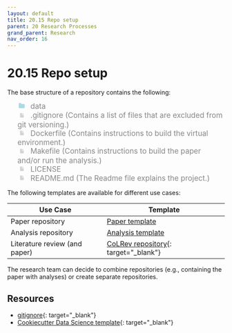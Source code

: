 ```yaml
---
layout: default
title: 20.15 Repo setup
parent: 20 Research Processes
grand_parent: Research
nav_order: 16
---
```


# 20.15 Repo setup

The base structure of a repository contains the following:

<style>
/*
        https://codepen.io/asraven/pen/qbrQMX
*/
.directory-list ul {
    margin-left: 10px;
    padding-left: 20px;
    border-left: 1px dashed #ddd;
}
.directory-list li {
    list-style: none;
    color: #888;
    font-size: 17px;
    font-style: normal;
    font-weight: normal;
}
.directory-list a {
    border-bottom: 1px solid transparent;
    color: rgba(var(--pst-color-link),1);
    text-decoration: none;
    transition: all 0.2s ease;
}
.directory-list a:hover {
    font-weight: bold;
}
.directory-list .folder > a {
    color: rgba(var(--pst-color-link),1);
}
.directory-list li:before {
    margin-right: 10px;
    content: "";
    height: 20px;
    vertical-align: middle;
    width: 20px;
    background-repeat: no-repeat;
    display: inline-block;
    /* file icon by default */
    background-image: url("data:image/svg+xml;utf8,<svg xmlns='http://www.w3.org/2000/svg' viewBox='0 0 100 100'><path fill='lightgrey' d='M85.714,42.857V87.5c0,1.487-0.521,2.752-1.562,3.794c-1.042,1.041-2.308,1.562-3.795,1.562H19.643 c-1.488,0-2.753-0.521-3.794-1.562c-1.042-1.042-1.562-2.307-1.562-3.794v-75c0-1.487,0.521-2.752,1.562-3.794 c1.041-1.041,2.306-1.562,3.794-1.562H50V37.5c0,1.488,0.521,2.753,1.562,3.795s2.307,1.562,3.795,1.562H85.714z M85.546,35.714 H57.143V7.311c3.05,0.558,5.505,1.767,7.366,3.627l17.41,17.411C83.78,30.209,84.989,32.665,85.546,35.714z' /></svg>");
    background-position: center 2px;
    background-size: 60% auto;
}
.directory-list li.folder:before {
    /* folder icon if folder class is specified */
    background-image: url("data:image/svg+xml;utf8,<svg xmlns='http://www.w3.org/2000/svg' viewBox='0 0 100 100'><path fill='lightblue' d='M96.429,37.5v39.286c0,3.423-1.228,6.361-3.684,8.817c-2.455,2.455-5.395,3.683-8.816,3.683H16.071 c-3.423,0-6.362-1.228-8.817-3.683c-2.456-2.456-3.683-5.395-3.683-8.817V23.214c0-3.422,1.228-6.362,3.683-8.817 c2.455-2.456,5.394-3.683,8.817-3.683h17.857c3.422,0,6.362,1.228,8.817,3.683c2.455,2.455,3.683,5.395,3.683,8.817V25h37.5 c3.422,0,6.361,1.228,8.816,3.683C95.201,31.138,96.429,34.078,96.429,37.5z' /></svg>");
    background-position: center top;
    background-size: 75% auto;
}
</style>

<div class="box">
<ul class="directory-list">
    <li class="folder"><a href="#data">data</a></li>
    <li><a href="#gitignore">.gitignore</a>   (Contains a list of files that are excluded from git versioning.)</li>
    <li><a href="#dockerfile">Dockerfile</a>   (Contains instructions to build the virtual environment.)</li>
    <li><a href="#makefile">Makefile</a>   (Contains instructions to build the paper and/or run the analysis.)</li>
    <li><a href="#license">LICENSE</a></li>
    <li><a href="#readme">README.md</a>   (The Readme file explains the project.)</li>
</ul>
</div>

<!-- 
see
https://raw.githubusercontent.com/showyourwork/showyourwork/main/docs/layout.rst

```text
├── README.md     <- Readme explaining the project.
├── Makefile      <- Contains instructions to build the paper and/or run the analysis.
├── Dockerfile    <- Contains instructions to build the virtual environment.  
└── .gitignore    <- Contains a list of files that are excluded from git
                     versioning.
```
-->

The following templates are available for different use cases:

| Use Case                         | Template                                                                                    |
|----------------------------------|---------------------------------------------------------------------------------------------|
| Paper repository                 | [Paper template](20.20.paper-templates.html)                                                |
| Analysis repository              | [Analysis template](20.21.analysis-templates.html)                                          |
| Literature review (and paper)    | [CoLRev repository](https://github.com/CoLRev-Environment/colrev){: target="_blank"}        |

The research team can decide to combine repositories (e.g., containing the paper with analyses) or create separate repositories.

## Resources

- [gitignore](https://www.toptal.com/developers/gitignore){: target="_blank"}
- [Cookiecutter Data Science template](https://cookiecutter-data-science.drivendata.org/){: target="_blank"}
